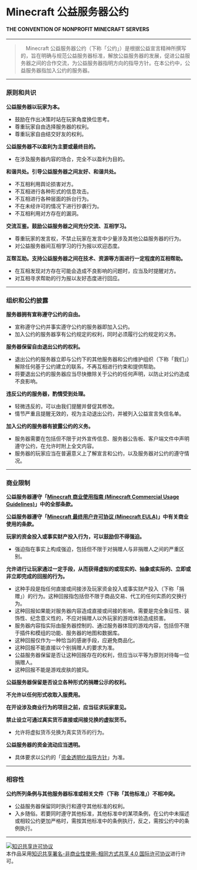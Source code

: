 # Minecraft 公益服务器公约
#### THE CONVENTION OF NONPROFIT MINECRAFT SERVERS

-----

>　Minecraft 公益服务器公约（下称「公约」）是根据公益宣言精神所撰写的，旨在明确与规范公益服务器标准，解放公益服务器的发展，促进公益服务器之间的合作交流，为公益服务器指明方向的指导方针。在本公约中，公益服务器指加入公约的服务器。

-----

### 原则和共识

__公益服务器以玩家为本。__
* 鼓励在作出决策时站在玩家角度换位思考。
* 尊重玩家自由选择服务器的权利。
* 尊重玩家自由结交好友的权利。

__公益服务器不以盈利为主要或最终目的。__
* 在涉及服务器内容的场合，完全不以盈利为目的。

__和谐共处。引导公益服务器之间友好、和谐共处。__
* 不互相利用舆论损害对方。
* 不互相进行各种形式的信息攻击。
* 不互相进行各种层面的拆台行为。
* 不在未经许可的情况下进行抄袭行为。
* 不互相利用对方存在的漏洞。
 
__交流互鉴。鼓励公益服务器之间充分交流、互相学习。__
* 尊重玩家的发言权，不禁止玩家在发言中少量涉及其他公益服务器的行为。
* 对公益服务器间互相学习的行为报以欢迎态度。

__互帮互助。支持公益服务器之间在技术、资源等方面进行一定程度的互相帮助。__
* 在互相发现对方存在可能会造成不良影响的问题时，应当及时提醒对方。
* 对互相寻求帮助的行为报以友好态度进行回应。

-----

### 组织和公约披露

__服务器拥有宣称遵守公约的自由。__
* 宣称遵守公约并事实遵守公约的服务器即加入公约。
* 加入公约的服务器享有公约规定的权利，同时必须履行公约规定的义务。

__服务器保留自由退出公约的权利。__
* 退出公约的服务器立即与公约下的其他服务器和公约维护组织（下称「我们」）解除任何基于公约建立的联系，不再互相进行约束和提供帮助。
* 将要退出公约的服务器应当尽快撤除关于公约的任何声明，以防止对公约造成不良影响。

__违反公约的服务器，酌情受到处理。__
* 轻微违反的，可以由我们提醒并督促其修改。
* 情节严重且提醒无效的，视为主动退出公约，并被列入公益宣言失信名单。

__加入公约的服务器有披露公约的义务。__
* 服务器需要在包括但不限于对外宣传信息、服务器公告板、客户端文件中声明遵守公约，在允许时附上全文内容。
* 服务器的玩家应当在普遍意义上了解宣言和公约，以及服务器对公约的遵守情况。

-----

### 商业限制

__公益服务器遵守「[Minecraft 商业使用指南 (Minecraft Commercial Usage Guidelines)](https://account.mojang.com/documents/commercial_guidelines)」中的全部条款。__

__公益服务器遵守「[Minecraft 最终用户许可协议 (Minecraft EULA)](https://account.mojang.com/documents/minecraft_eula)」中有关商业使用的条款。__

__玩家的资金投入或事实财产投入行为，可以鼓励但不得强迫。__
* 强迫指在事实上构成强迫，包括但不限于对捐赠人与非捐赠人之间的严重区别。

__允许进行让玩家通过一定手段，从而获得虚拟的或现实的、抽象或实际的、立即或非立即完成的回报的行为。__
* 这种手段是指任何直接或间接涉及玩家资金投入或事实财产投入（下称「捐赠」）的行为。这种回报指包括但不限于商品交易、代工的任何实质的交换行为。
* 这种回报如果能对服务器内容造成直接或间接的影响，需要是完全象征性、装饰性、纪念意义性的，不应对捐赠人以外玩家的游戏体验造成损害。
* 服务器内容指实际由服务器控制的、通过服务器体现的游戏内容，包括但不限于插件和模组的功能、服务器的地图和数据库。
* 这种回报仅作为一种恰当的感谢手段，应避免商品化。
* 这种回报不能直接以个别捐赠人的要求为准。
* 公益服务器保留是否让这种回报存在的权利，但应当以平等为原则对待每一位捐赠人。
* 这种回报不能是游戏皮肤的披风。

__公益服务器保留是否设立各种形式的捐赠公示的权利。__

__不允许以任何形式收取入服费用。__

__在开设涉及商业行为的项目之前，应当征求玩家意见。__

__禁止设立可通过真实货币直接或间接兑换的虚拟货币。__
* 允许将虚拟货币兑换为真实货币的行为。

__公益服务器的资金流动应当透明。__
* 具体要求以公约的「[资金透明化指导方针](https://github.com/Nonprofit-Minecraft/Convention/blob/master/Guidelines.md)」为准。

-----

### 相容性

__公约所列条例与其他服务器标准或相关文件（下称「其他标准」）不相冲突。__
* 公益服务器保留同时执行和遵守其他标准的权利。
* 入乡随俗。若要同时遵守其他标准，其他标准中的某项条例，在公约中未描述或相较公约更加严格时，需按其他标准中的条例执行，反之，需按公约中的条例执行。


-----


<a rel="license" href="http://creativecommons.org/licenses/by-nc-sa/4.0/"><img alt="知识共享许可协议" style="border-width:0" src="https://i.creativecommons.org/l/by-nc-sa/4.0/88x31.png" /></a><br />本作品采用<a rel="license" href="http://creativecommons.org/licenses/by-nc-sa/4.0/">知识共享署名-非商业性使用-相同方式共享 4.0 国际许可协议</a>进行许可。
